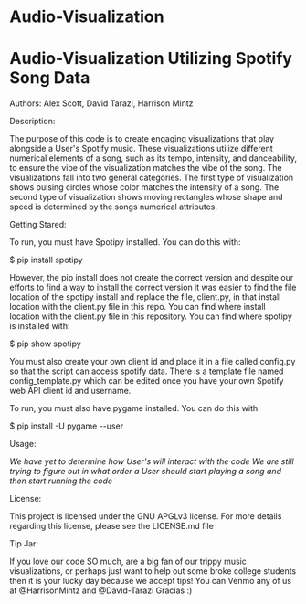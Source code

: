 # Audio-Visualization
# Audio-Visualization Utilizing Spotify Song Data
Authors: Alex Scott, David Tarazi, Harrison Mintz

Description:

The purpose of this code is to create engaging visualizations that play
alongside a User's Spotify music.  These visualizations utilize different
numerical elements of a song, such as its tempo, intensity, and danceability,
to ensure the vibe of the visualization matches the vibe of the song.  The
visualizations fall into two general categories.  The first type of 
visualization shows pulsing circles whose color matches the intensity
of a song.  The second type of visualization shows moving rectangles
whose shape and speed is determined by the songs numerical attributes.

Getting Stared:

To run, you must have Spotipy installed. You can do this with:

$ pip install spotipy

However, the pip install does not create the correct version and despite our
efforts to find a way to install the correct version it was easier to find the
file location of the spotipy install and replace the file, client.py, in that
install location with the client.py file in this repo. You can find where
install location with the client.py file in this repository. You can find where
spotipy is installed with:

$ pip show spotipy

You must also create your own client id and place it in a file called config.py
so that the script can access spotify data. There is a template file named
config_template.py which can be edited once you have your own Spotify web API
client id and username.

To run, you must also have pygame installed.  You can do this with:

$ pip install -U pygame --user

Usage:

*We have yet to determine how User's will interact with the code*
*We are still trying to figure out in what order a User should start
playing a song and then start running the code*

License:

This project is licensed under the GNU APGLv3 license.
For more details regarding this license, please see the LICENSE.md file

Tip Jar:

If you love our code SO much, are a big fan of our trippy music visualizations,
or perhaps just want to help out some broke college students then it is your 
lucky day because we accept tips!
You can Venmo any of us at @HarrisonMintz and @David-Tarazi
Gracias :)
